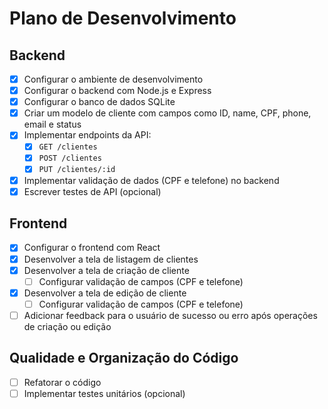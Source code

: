 # Plano de Desenvolvimento

## Backend

- [x] Configurar o ambiente de desenvolvimento
- [x] Configurar o backend com Node.js e Express
- [x] Configurar o banco de dados SQLite
- [x] Criar um modelo de cliente com campos como ID, name, CPF, phone, email e status
- [x] Implementar endpoints da API:
  - [x] `GET /clientes`
  - [x] `POST /clientes`
  - [x] `PUT /clientes/:id`
- [x] Implementar validação de dados (CPF e telefone) no backend
- [x] Escrever testes de API (opcional)

## Frontend

- [x] Configurar o frontend com React
- [x] Desenvolver a tela de listagem de clientes
- [x] Desenvolver a tela de criação de cliente
  - [ ] Configurar validação de campos (CPF e telefone)
- [x] Desenvolver a tela de edição de cliente
  - [ ] Configurar validação de campos (CPF e telefone)
- [ ] Adicionar feedback para o usuário de sucesso ou erro após operações de criação ou edição

## Qualidade e Organização do Código

- [ ] Refatorar o código
- [ ] Implementar testes unitários (opcional)
